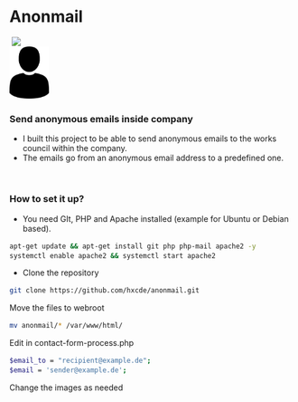 # Anonmail
<img align="right" src="https://user-images.githubusercontent.com/30338980/228526710-b8f19c39-f3e7-41c7-9354-630b1bea1f86.png" width="500" />
<br>
<img src="https://raw.githubusercontent.com/hxcde/anonmail/main/logo1.png" width="70" />

### Send anonymous emails inside company
- I built this project to be able to send anonymous emails to the works council within the company.
- The emails go from an anonymous email address to a predefined one.

<br>

### How to set it up?
- You need GIt, PHP and Apache installed (example for Ubuntu or Debian based).
```bash
apt-get update && apt-get install git php php-mail apache2 -y
systemctl enable apache2 && systemctl start apache2
```
- Clone the repository
```bash
git clone https://github.com/hxcde/anonmail.git
```
Move the files to webroot
```bash
mv anonmail/* /var/www/html/
```
Edit in contact-form-process.php
```bash
$email_to = "recipient@example.de";
$email = 'sender@example.de';
```
Change the images as needed
